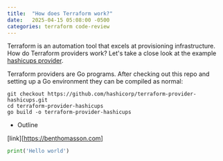 ```yaml
---
title:  "How does Terraform work?"
date:   2025-04-15 05:08:00 -0500
categories: terraform code-review
---
```


Terraform is an automation tool that excels at provisioning infrastructure. How do Terraform providers work?  Let's
take a close look at the example [hashicups provider](https://github.com/hashicorp/terraform-provider-hashicups). 

Terraform providers are Go programs.  After checking out this repo and setting up a Go environment they can be compiled
as normal:

    git checkout https://github.com/hashicorp/terraform-provider-hashicups.git
    cd terraform-provider-hashicups
    go build -o terraform-provider-hashicups






* Outline

[link][https://benthomasson.com]

```python
print('Hello world')
```
